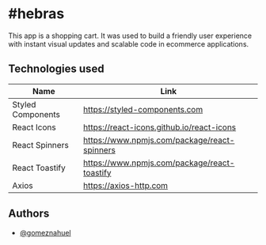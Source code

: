 # #hebras

This app is a shopping cart. It was used to build a friendly user experience with instant visual updates and scalable code in ecommerce applications.

## Technologies used

| Name | Link |
| ------ | ------ |
| Styled Components | https://styled-components.com |
| React Icons | https://react-icons.github.io/react-icons |
| React Spinners | https://www.npmjs.com/package/react-spinners |
| React Toastify | https://www.npmjs.com/package/react-toastify |
| Axios | https://axios-http.com |

## Authors

- [@gomeznahuel](https://www.github.com/gomeznahuel)